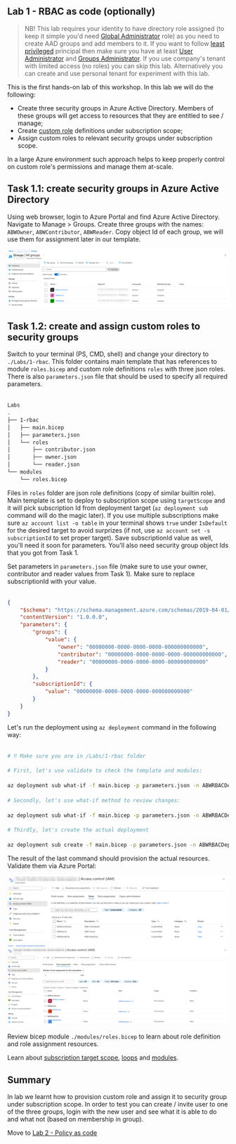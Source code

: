 ## Lab 1 - RBAC as code (optionally)

> NB! This lab requires your identity to have directory role assigned (to keep it simple you'd need [Global Administrator](https://learn.microsoft.com/en-us/azure/active-directory/roles/permissions-reference#global-administrator) role) as you need to create AAD groups and add members to it. If you want to follow [least privileged](https://learn.microsoft.com/en-us/azure/active-directory/roles/delegate-by-task) principal then make sure you have at least [User Administrator](https://learn.microsoft.com/en-us/azure/active-directory/roles/permissions-reference#user-administrator) and [Groups Administrator](https://learn.microsoft.com/en-us/azure/active-directory/roles/permissions-reference#groups-administrator). If you use company's tenant with limited access (no roles) you can skip this lab. Alternatively you can create and use personal tenant for experiment with this lab.

This is the first hands-on lab of this workshop. In this lab we will do the following: 

* Create three security groups in Azure Active Directory. Members of these groups will get access to resources that they are entitled to see / manage;
* Create [custom role](https://learn.microsoft.com/en-us/azure/role-based-access-control/custom-roles) definitions under subscription scope;
* Assign custom roles to relevant security groups under subscription scope.

In a large Azure environment such approach helps to keep properly control on custom role's permissions and manage them at-scale.

## Task 1.1: create security groups in Azure Active Directory

Using web browser, login to Azure Portal and find Azure Active Directory. Navigate to Manage > Groups. Create three groups with the names: `ABWOwner`, `ABWContributor`, `ABWReader`. Copy object Id of each group, we will use them for assignment later in our template.

![Azure AD groups objectId](../.attachments/aad-groups-objectid.png)

## Task 1.2: create and assign custom roles to security groups

Switch to your terminal (PS, CMD, shell) and change your directory to `./Labs/1-rbac`. This folder contains main template that has references to module `roles.bicep` and custom role definitions `roles` with three json roles. There is also `parameters.json` file that should be used to specify all required parameters.

```bash

Labs
.
├── 1-rbac
│   ├── main.bicep
│   ├── parameters.json
│   └── roles
│       ├── contributor.json
│       ├── owner.json
│       └── reader.json
└── modules
    └── roles.bicep

```

Files in `roles` folder are json role definitions (copy of similar builtin role). Main template is set to deploy to subscription scope using `targetScope` and it will pick subscription Id from deployment target (`az deployment sub` command will do the magic later). If you use multiple subscriptions make sure `az account list -o table` in your terminal shows `true` under `IsDefault` for the desired target to avoid surprizes (if not, use `az account set -s subscriptionId` to set proper target). Save subscriptionId value as well, you'll need it soon for parameters. You'll also need security group object Ids that you got from Task 1.

Set parameters in `parameters.json` file (make sure to use your owner, contributor and reader values from Task 1). Make sure to replace subscriptionId with your value. 

```json

{
    "$schema": "https://schema.management.azure.com/schemas/2019-04-01/deploymentParameters.json#",
    "contentVersion": "1.0.0.0",
    "parameters": {
        "groups": {
            "value": {
                "owner": "00000000-0000-0000-0000-000000000000",
                "contributor": "00000000-0000-0000-0000-000000000000",
                "reader": "00000000-0000-0000-0000-000000000000"
            }
        },
        "subscriptionId": {
            "value": "00000000-0000-0000-0000-000000000000"
        }
    }
}

```

Let's run the deployment using `az deployment` command in the following way:

```bash

# ‼️ Make sure you are in /Labs/1-rbac folder

# First, let's use validate to check the template and modules:

az deployment sub what-if -f main.bicep -p parameters.json -n ABWRBACDeployment

# Secondly, let's use what-if method to review changes: 

az deployment sub what-if -f main.bicep -p parameters.json -n ABWRBACDeployment

# Thirdly, let's create the actual deployment

az deployment sub create -f main.bicep -p parameters.json -n ABWRBACDeployment


```

The result of the last command should provision the actual resources. Validate them via Azure Portal:

![RBAC - IAM roles](../.attachments/rbac-iam-roles.png)
![RBAC - IAM role assignments](../.attachments/rbac-iam-role-assignment.png)

Review bicep module `./modules/roles.bicep` to learn about role definition and role assignment resources. 

Learn about [subscription target scope](https://learn.microsoft.com/en-us/azure/azure-resource-manager/bicep/deploy-to-subscription?tabs=azure-cli), [loops](https://learn.microsoft.com/en-us/azure/azure-resource-manager/bicep/loops) and [modules](https://learn.microsoft.com/en-us/azure/azure-resource-manager/bicep/modules).

## Summary

In lab we learnt how to provision custom role and assign it to security group under subscription scope. In order to test you can create / invite user to one of the three groups, login with the new user and see what it is able to do and what not (based on membership in group).

Move to [Lab 2 - Policy as code](2-Policy-as-code.md)